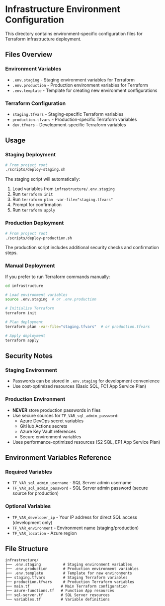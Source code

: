 # Infrastructure Environment Configuration

This directory contains environment-specific configuration files for Terraform infrastructure deployment.

## Files Overview

### Environment Variables
- `.env.staging` - Staging environment variables for Terraform
- `.env.production` - Production environment variables for Terraform
- `.env.template` - Template for creating new environment configurations

### Terraform Configuration
- `staging.tfvars` - Staging-specific Terraform variables
- `production.tfvars` - Production-specific Terraform variables
- `dev.tfvars` - Development-specific Terraform variables

## Usage

### Staging Deployment
```bash
# From project root
./scripts/deploy-staging.sh
```

The staging script will automatically:
1. Load variables from `infrastructure/.env.staging`
2. Run `terraform init`
3. Run `terraform plan -var-file="staging.tfvars"`
4. Prompt for confirmation
5. Run `terraform apply`

### Production Deployment
```bash
# From project root
./scripts/deploy-production.sh
```

The production script includes additional security checks and confirmation steps.

### Manual Deployment
If you prefer to run Terraform commands manually:

```bash
cd infrastructure

# Load environment variables
source .env.staging  # or .env.production

# Initialize Terraform
terraform init

# Plan deployment
terraform plan -var-file="staging.tfvars"  # or production.tfvars

# Apply deployment
terraform apply
```

## Security Notes

### Staging Environment
- Passwords can be stored in `.env.staging` for development convenience
- Use cost-optimized resources (Basic SQL, FC1 App Service Plan)

### Production Environment
- **NEVER** store production passwords in files
- Use secure sources for `TF_VAR_sql_admin_password`:
  - Azure DevOps secret variables
  - GitHub Actions secrets
  - Azure Key Vault references
  - Secure environment variables
- Uses performance-optimized resources (S2 SQL, EP1 App Service Plan)

## Environment Variables Reference

### Required Variables
- `TF_VAR_sql_admin_username` - SQL Server admin username
- `TF_VAR_sql_admin_password` - SQL Server admin password (secure source for production)

### Optional Variables
- `TF_VAR_developer_ip` - Your IP address for direct SQL access (development only)
- `TF_VAR_environment` - Environment name (staging/production)
- `TF_VAR_location` - Azure region

## File Structure
```
infrastructure/
├── .env.staging          # Staging environment variables
├── .env.production       # Production environment variables
├── .env.template         # Template for new environments
├── staging.tfvars        # Staging Terraform variables
├── production.tfvars     # Production Terraform variables
├── main.tf              # Main Terraform configuration
├── azure-functions.tf   # Function App resources
├── sql-server.tf        # SQL Server resources
└── variables.tf         # Variable definitions
```
